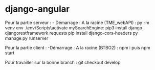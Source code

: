 # django-angular

Pour la partie serveur :
    - Démarrage : A la racine (TME_webAPI) : py -m venv env 
                                             .\env\Scripts\activate
                  mySearchEngine: pip3 install django djangorestframework requests
                                  pip install django-cors-headers
                                  py manage.py runserver


Pour la partie client : 
    -Démarrage : A la racine (BTBO2) : npm i puis npm start

Pour travailler sur la bonne branch : git checkout develop
